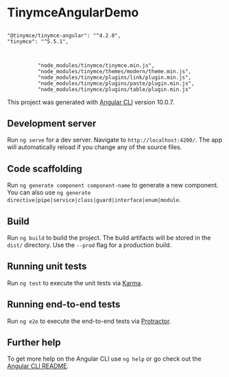 # TinymceAngularDemo




## 
    "@tinymce/tinymce-angular": "^4.2.0",
    "tinymce": "^5.5.1",
    
    
    
              "node_modules/tinymce/tinymce.min.js",
              "node_modules/tinymce/themes/modern/theme.min.js",
              "node_modules/tinymce/plugins/link/plugin.min.js",
              "node_modules/tinymce/plugins/paste/plugin.min.js",
              "node_modules/tinymce/plugins/table/plugin.min.js"


This project was generated with [Angular CLI](https://github.com/angular/angular-cli) version 10.0.7.

## Development server

Run `ng serve` for a dev server. Navigate to `http://localhost:4200/`. The app will automatically reload if you change any of the source files.

## Code scaffolding

Run `ng generate component component-name` to generate a new component. You can also use `ng generate directive|pipe|service|class|guard|interface|enum|module`.

## Build

Run `ng build` to build the project. The build artifacts will be stored in the `dist/` directory. Use the `--prod` flag for a production build.

## Running unit tests

Run `ng test` to execute the unit tests via [Karma](https://karma-runner.github.io).

## Running end-to-end tests

Run `ng e2e` to execute the end-to-end tests via [Protractor](http://www.protractortest.org/).

## Further help

To get more help on the Angular CLI use `ng help` or go check out the [Angular CLI README](https://github.com/angular/angular-cli/blob/master/README.md).
